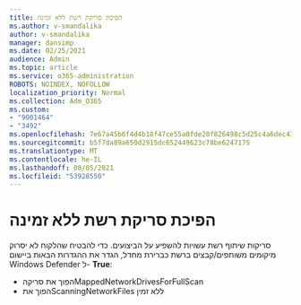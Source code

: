```yaml
---
title: הפיכת סריקת רשת ללא זמינה
ms.author: v-smandalika
author: v-smandalika
manager: dansimp
ms.date: 02/25/2021
audience: Admin
ms.topic: article
ms.service: o365-administration
ROBOTS: NOINDEX, NOFOLLOW
localization_priority: Normal
ms.collection: Adm_O365
ms.custom:
- "9001464"
- "3492"
ms.openlocfilehash: 7e67a45b6f4d4b18f47ce55a0fde20f826498c5d25c4a6dec4311d8fe4c3735f
ms.sourcegitcommit: b5f7da89a650d2915dc652449623c78be6247175
ms.translationtype: MT
ms.contentlocale: he-IL
ms.lasthandoff: 08/05/2021
ms.locfileid: "53928550"
---
```

# <a name="disable-network-scan"></a>הפיכת סריקת רשת ללא זמינה

סריקות שיתוף רשת עשויות להשפיע על הביצועים.  כדי להבטיח שהלקוח לא יסרוק מיקומים משותפים/קבצים ברשת כברירת מחדל, הגדר את ההגדרות הבאות ביישום Windows Defender ל- **True**:

- הפוך את סריקהMappedNetworkDrivesForFullScan
- הפוך אתScanningNetworkFiles ללא זמין